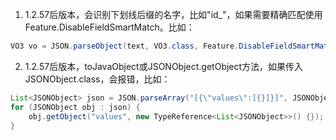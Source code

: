 1) 1.2.57后版本，会识别下划线后缀的名字，比如"id_"，如果需要精确匹配使用Feature.DisableFieldSmartMatch。比如：    ​ 
```java   ​
​VO3 vo = JSON.parseObject(text, VO3.class, Feature.DisableFieldSmartMatch);
```

2) 1.2.57后版本，toJavaObject或JSONObject.getObject方法，如果传入JSONObject.class，会报错，比如：
```java
List<JSONObject> json = JSON.parseArray("[{\"values\":[{}]}]", JSONObject.class);
for (JSONObject obj : json) {
    obj.getObject("values", new TypeReference<List<JSONObject>>() {});  // 这里不支持JSONObject
}
```